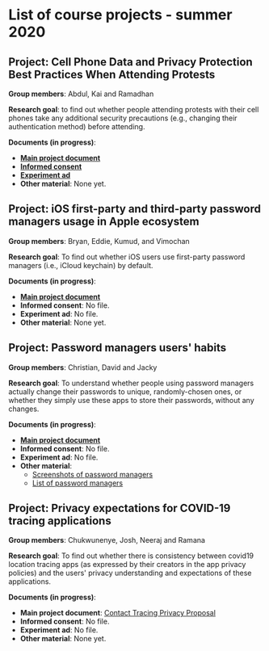 
# List of course projects - summer 2020

## Project: Cell Phone Data and Privacy Protection Best Practices When Attending Protests

**Group members**: Abdul, Kai and Ramadhan

**Research goal**: to find out whether people attending protests with their cell phones take any additional security precautions (e.g., changing their authentication method) before attending.

**Documents (in progress)**:
- [**Main project document**](https://docs.google.com/document/d/1tBWRMS0xz1Q16NQmkDW-P79LRBPh6c5pHB4Hr9ZfH2g/edit?usp=sharing)
- [**Informed consent**](https://docs.google.com/document/d/1iRPOI0lMoJI6-yP8QTcyo91U_cGYBppfJ2nVlHtI9j4/edit?usp=sharing)
- [**Experiment ad**](https://docs.google.com/document/d/1yf06I6upAWCMuijCzX4wpB4cXdENFFophkp2bqlP4lU/edit?usp=sharing)
- **Other material**: None yet.



## Project: iOS first-party and third-party password managers usage in Apple ecosystem

**Group members**: Bryan, Eddie, Kumud, and Vimochan

**Research goal**: To find out whether iOS users use first-party password managers (i.e., iCloud keychain) by default.

**Documents (in progress)**:

- [**Main project document**](https://docs.google.com/document/d/112IFjrraeM0-MkxICwxx7fViW4EZK__x5SxsFvPltHg/edit?skip_itp2_check=true)
- **Informed consent**: No file.
- **Experiment ad**: No file.
- **Other material**: None yet.



## Project: Password managers users' habits

**Group members**: Christian, David and Jacky

**Research goal**: To understand whether people using password managers actually change their passwords to unique, randomly-chosen ones, or whether they simply use these apps to store their passwords, without any changes.

**Documents (in progress)**:
- [**Main project document**](https://docs.google.com/document/d/1PcKQS6WLADMc7Z-20VEEeBV1BkFKwFP-XWiuB2WX8cE/)
- **Informed consent**: No file.
- **Experiment ad**: No file.
- **Other material**:
	* [Screenshots of password managers](https://docs.google.com/document/d/18OQupG3eBOmBYJSOpbtzbVdTG7VgtXB5alBTo6WV8kw/)
	* [List of password managers](https://docs.google.com/spreadsheets/d/15pRoX49MkOVoM3aXq1mbRLdT7YeFzjmsfCVUXfnErOc/)



## Project: Privacy expectations for COVID-19 tracing applications

**Group members**: Chukwunenye, Josh, Neeraj and Ramana

**Research goal**: To find out whether there is consistency between covid19 location tracing apps (as expressed by their creators in the app privacy policies) and the users' privacy understanding and expectations of these applications.

**Documents (in progress)**:
- **Main project document**: [Contact Tracing Privacy Proposal](https://docs.google.com/document/d/1zTJ8MkEs_obfv_zLICVFbX2uabks3zj6ETLICE3ApJA/edit?usp=sharing)
- **Informed consent**: No file.
- **Experiment ad**: No file.
- **Other material**: None yet.
